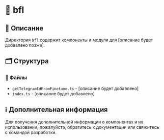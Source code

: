 # 📁 bfl

## 📝 Описание
Директория `bfl` содержит компоненты и модули для [описание будет добавлено позже].

## 🗂️ Структура

### 📄 Файлы

- `getTelegramIdFromFinetune.ts` - [описание будет добавлено]
- `index.ts` - [описание будет добавлено]

## ℹ️ Дополнительная информация

Для получения дополнительной информации о компонентах и их использовании, пожалуйста, обратитесь к документации или свяжитесь с командой разработки.
